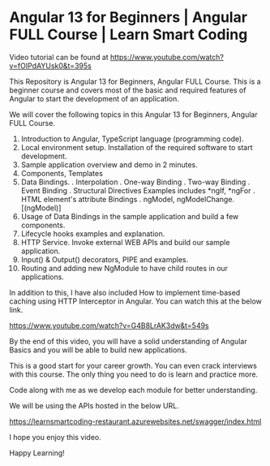 # Angular 13 for Beginners | Angular FULL Course | Learn Smart Coding

Video tutorial can be found at https://www.youtube.com/watch?v=fOIPdAYUsk0&t=395s


This Repository is Angular 13 for Beginners, Angular FULL Course. This is a beginner course and covers most of the basic and required features of Angular to start the development of an application.

We will cover the following topics in this Angular 13 for Beginners, Angular FULL Course.

1. Introduction to Angular, TypeScript language (programming code).
2. Local environment setup. Installation of the required software to start development.
3. Sample application overview and demo in 2 minutes.
4. Components, Templates
5. Data Bindings.
     . Interpolation
     . One-way Binding
     . Two-way Binding
     . Event Binding
     . Structural Directives Examples includes *ngIf, *ngFor
     . HTML element's attribute Bindings
     . ngModel, ngModelChange. [(ngModel)]
6. Usage of Data Bindings in the sample application and build a few components.
7. Lifecycle hooks examples and explanation.
8. HTTP Service. Invoke external WEB APIs and build our sample application.
9. Input() & Output() decorators, PIPE and examples.
10. Routing and adding new NgModule to have child routes in our applications.

In addition to this, I have also included How to implement time-based caching using HTTP Interceptor in Angular. You can watch this at the below link.

https://www.youtube.com/watch?v=G4B8LrAK3dw&t=549s

By the end of this video, you will have a solid understanding of Angular Basics and you will be able to build new applications.

This is a good start for your career growth. You can even crack interviews with this course. The only thing you need to do is learn and practice more.

Code along with me as we develop each module for better understanding.

We will be using the APIs hosted in the below URL.

https://learnsmartcoding-restaurant.azurewebsites.net/swagger/index.html


I hope you enjoy this video.

Happy Learning!